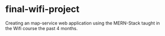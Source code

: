 # final-wifi-project
Creating an map-service web application using the MERN-Stack taught in the Wifi course the past 4 months.
